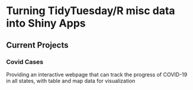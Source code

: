 # Turning TidyTuesday/R misc data into Shiny Apps

## Current Projects
### Covid Cases
Providing an interactive webpage that can track the progress of COVID-19 in all states, with table and map data for visualization
